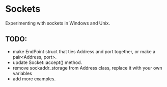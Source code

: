# Sockets
Experimenting with sockets in Windows and Unix.

## TODO:
- make EndPoint struct that ties Address and port together, or make a pair<Address, port>.
- update Socket::accept() method.
- remove sockaddr_storage from Address class, replace it with your own variables
- add more examples.
